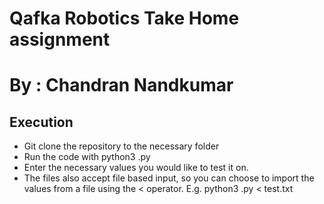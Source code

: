 # Qafka Robotics Take Home assignment
# By : Chandran Nandkumar

## Execution
- Git clone the repository to the necessary folder
- Run the code with python3 <name-of-problem>.py
- Enter the necessary values you would like to test it on.
- The files also accept file based input, so you can choose to import the values from a file using the < operator. E.g. python3 <name-of-problem>.py < test.txt
